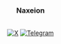 <div align=center>

### Naxeion
\
[![X](https://img.shields.io/badge/X-%230A0A0A.svg?style=for-the-badge&logo=X&logoColor=white)](https://x.com/naxeion)
[![Telegram](https://img.shields.io/badge/Telegram-0A0A0A?style=for-the-badge&logo=telegram&logoColor=white)](https://t.me/naxeion)

</div>

